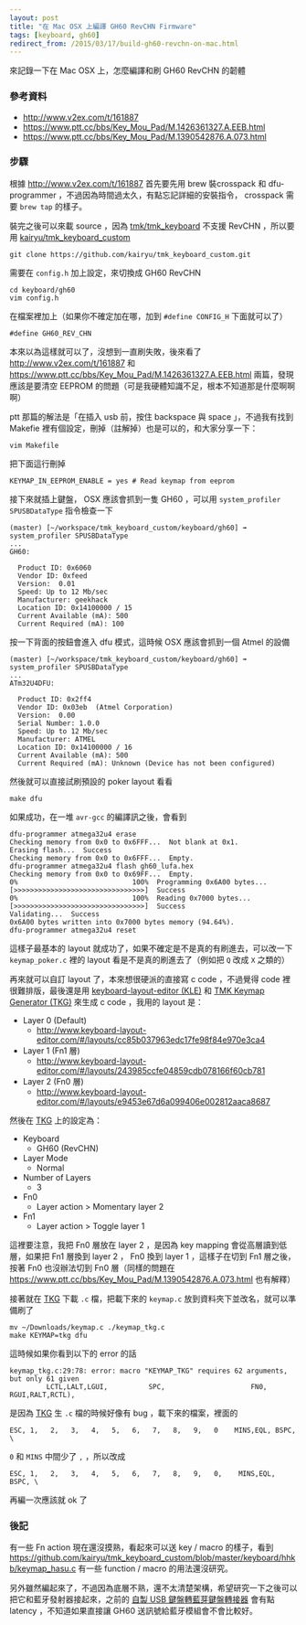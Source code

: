 ```yaml
---
layout: post
title: "在 Mac OSX 上編譯 GH60 RevCHN Firmware"
tags: [keyboard, gh60]
redirect_from: /2015/03/17/build-gh60-revchn-on-mac.html
---
```


來記錄一下在 Mac OSX 上，怎麼編譯和刷 GH60 RevCHN 的韌體

### 參考資料

- http://www.v2ex.com/t/161887
- https://www.ptt.cc/bbs/Key_Mou_Pad/M.1426361327.A.EEB.html
- https://www.ptt.cc/bbs/Key_Mou_Pad/M.1390542876.A.073.html

### 步驟

根據 http://www.v2ex.com/t/161887 首先要先用 brew 裝crosspack 和 dfu-programmer ，不過因為時間過太久，有點忘記詳細的安裝指令， crosspack 需要 `brew tap` 的樣子。

裝完之後可以來載 source ，因為 [tmk/tmk_keyboard][tmk_keyboard] 不支援 RevCHN ，所以要用 [kairyu/tmk_keyboard_custom][tmk_keyboard_custom]

```
git clone https://github.com/kairyu/tmk_keyboard_custom.git
```

需要在 `config.h` 加上設定，來切換成 GH60 RevCHN

```
cd keyboard/gh60
vim config.h
```

在檔案裡加上（如果你不確定加在哪，加到 `#define CONFIG_H` 下面就可以了）

```
#define GH60_REV_CHN
```

本來以為這樣就可以了，沒想到一直刷失敗，後來看了 http://www.v2ex.com/t/161887 和 https://www.ptt.cc/bbs/Key_Mou_Pad/M.1426361327.A.EEB.html 兩篇，發現應該是要清空 EEPROM 的問題（可是我硬體知識不足，根本不知道那是什麼啊啊啊）

ptt 那篇的解法是「在插入 usb 前，按住 backspace 與 space 」，不過我有找到 Makefie 裡有個設定，刪掉（註解掉）也是可以的，和大家分享一下：

```
vim Makefile
```

把下面這行刪掉

```
KEYMAP_IN_EEPROM_ENABLE = yes # Read keymap from eeprom
```

接下來就插上鍵盤， OSX 應該會抓到一隻 GH60 ，可以用 `system_profiler SPUSBDataType` 指令檢查一下

```
(master) [~/workspace/tmk_keyboard_custom/keyboard/gh60] ➟  system_profiler SPUSBDataType
...
GH60:

  Product ID: 0x6060
  Vendor ID: 0xfeed
  Version:  0.01
  Speed: Up to 12 Mb/sec
  Manufacturer: geekhack
  Location ID: 0x14100000 / 15
  Current Available (mA): 500
  Current Required (mA): 100
```

按一下背面的按鈕會進入 dfu 模式，這時候 OSX 應該會抓到一個 Atmel 的設備

```
(master) [~/workspace/tmk_keyboard_custom/keyboard/gh60] ➟  system_profiler SPUSBDataType
...
ATm32U4DFU:

  Product ID: 0x2ff4
  Vendor ID: 0x03eb  (Atmel Corporation)
  Version:  0.00
  Serial Number: 1.0.0
  Speed: Up to 12 Mb/sec
  Manufacturer: ATMEL
  Location ID: 0x14100000 / 16
  Current Available (mA): 500
  Current Required (mA): Unknown (Device has not been configured)
```

然後就可以直接試刷預設的 poker layout 看看

```
make dfu
```

如果成功，在一堆 `avr-gcc` 的編譯訊之後，會看到

```
dfu-programmer atmega32u4 erase
Checking memory from 0x0 to 0x6FFF...  Not blank at 0x1.
Erasing flash...  Success
Checking memory from 0x0 to 0x6FFF...  Empty.
dfu-programmer atmega32u4 flash gh60_lufa.hex
Checking memory from 0x0 to 0x69FF...  Empty.
0%                            100%  Programming 0x6A00 bytes...
[>>>>>>>>>>>>>>>>>>>>>>>>>>>>>>>>]  Success
0%                            100%  Reading 0x7000 bytes...
[>>>>>>>>>>>>>>>>>>>>>>>>>>>>>>>>]  Success
Validating...  Success
0x6A00 bytes written into 0x7000 bytes memory (94.64%).
dfu-programmer atmega32u4 reset
```

這樣子最基本的 layout 就成功了，如果不確定是不是真的有刷進去，可以改一下 `keymap_poker.c` 裡的 layout 看是不是真的刷進去了（例如把 `Q` 改成 `X` 之類的）

再來就可以自訂 layout 了，本來想很硬派的直接寫 c code ，不過覺得 code 裡很難排版，最後還是用 [keyboard-layout-editor (KLE)][KLE] 和 [TMK Keymap Generator (TKG)][TKG] 來生成 c code ，我用的 layout 是：

- Layer 0 (Default)
    - http://www.keyboard-layout-editor.com/#/layouts/cc85b037963edc17fe98f84e970e3ca4
- Layer 1 (Fn1 層)
    - http://www.keyboard-layout-editor.com/#/layouts/243985ccfe04859cdb078166f60cb781
- Layer 2 (Fn0 層)
    - http://www.keyboard-layout-editor.com/#/layouts/e9453e67d6a099406e002812aaca8687

然後在 [TKG][TKG] 上的設定為：

- Keyboard
    - GH60 (RevCHN)
- Layer Mode
    - Normal
- Number of Layers
    - 3
- Fn0
    - Layer action > Momentary layer 2
- Fn1
    - Layer action > Toggle layer 1

這裡要注意，我把 Fn0 層放在 layer 2 ，是因為 key mapping 會從高層讀到低層，如果把 Fn1 層換到 layer 2 ， Fn0 換到 layer 1 ，這樣子在切到 Fn1 層之後，按著 Fn0 也沒辦法切到 Fn0 層（同樣的問題在 https://www.ptt.cc/bbs/Key_Mou_Pad/M.1390542876.A.073.html 也有解釋）

接著就在 [TKG][TKG] 下載 `.c` 檔，把載下來的 `keymap.c` 放到資料夾下並改名，就可以準備刷了

```
mv ~/Downloads/keymap.c ./keymap_tkg.c
make KEYMAP=tkg dfu
```

這時候如果你看到以下的 error 的話

```
keymap_tkg.c:29:78: error: macro "KEYMAP_TKG" requires 62 arguments, but only 61 given
         LCTL,LALT,LGUI,          SPC,                     FN0, RGUI,RALT,RCTL),
```

是因為 [TKG][TKG] 生 `.c` 檔的時候好像有 bug ，載下來的檔案，裡面的

```
ESC, 1,   2,   3,   4,   5,   6,   7,   8,   9,   0    MINS,EQL, BSPC, \
```

`0` 和 `MINS` 中間少了 `,` ，所以改成

```
ESC, 1,   2,   3,   4,   5,   6,   7,   8,   9,   0,    MINS,EQL, BSPC, \
```

再編一次應該就 ok 了

### 後記

有一些 Fn action 現在還沒摸熟，看起來可以送 key / macro 的樣子，看到 https://github.com/kairyu/tmk_keyboard_custom/blob/master/keyboard/hhkb/keymap_hasu.c 有一些 function / macro 的用法還沒研究。

另外雖然編起來了，不過因為底層不熟，還不太清楚架構，希望研究一下之後可以把它和藍牙發射器接起來，之前的 [自製 USB 鍵盤轉藍芽鍵盤轉接器](http://blog.dm4.tw/blog/2014/04/22/convert-usb-keyboard-to-bluetooth-keyboard/) 會有點 latency ，不知道如果直接讓 GH60 送訊號給藍牙模組會不會比較好。

[tmk_keyboard]: https://github.com/tmk/tmk_keyboard
[tmk_keyboard_custom]: https://github.com/kairyu/tmk_keyboard_custom
[KLE]: http://www.keyboard-layout-editor.com/
[TKG]: http://www.enjoyclick.org/tkg/
